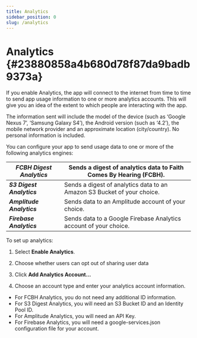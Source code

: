 ```yaml
---
title: Analytics
sidebar_position: 0
slug: /analytics
---
```


# Analytics {#23880858a4b680d78f87da9badb9373a}

If you enable Analytics, the app will connect to the internet from time to time to send app usage information to one or more analytics accounts. This will give you an idea of the extent to which people are interacting with the app.

The information sent will include the model of the device (such as ‘Google Nexus 7’, ‘Samsung Galaxy S4’), the Android version (such as ‘4.2’), the mobile network provider and an approximate location (city/country). No personal information is included.

You can configure your app to send usage data to one or more of the following analytics engines:

| _**FCBH Digest Analytics**_ | Sends a digest of analytics data to Faith Comes By Hearing (FCBH). |
| --------------------------- | ----------------------------------------------------------------------------------------------------- |
| _**S3 Digest Analytics**_   | Sends a digest of analytics data to an Amazon S3 Bucket of your choice.               |
| _**Amplitude Analytics**_   | Sends data to an Amplitude account of your choice.                                    |
| _**Firebase Analytics**_    | Sends data to a Google Firebase Analytics account of your choice.                     |

To set up analytics:

1. Select **Enable Analytics**.

2. Choose whether users can opt out of sharing user data

3. Click **Add Analytics Account…**

4. Choose an account type and enter your analytics account information.

- For FCBH Analytics, you do not need any additional ID information.
- For S3 Digest Analytics, you will need an S3 Bucket ID and an Identity Pool ID.
- For Amplitude Analytics, you will need an API Key.
- For Firebase Analytics, you will need a google-services.json configuration file for your account.
